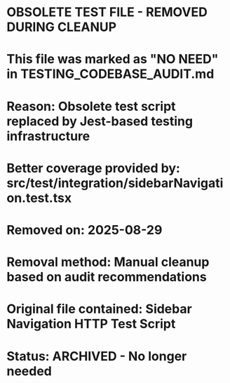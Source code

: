 # OBSOLETE TEST FILE - REMOVED DURING CLEANUP
#
# This file was marked as "NO NEED" in TESTING_CODEBASE_AUDIT.md
# Reason: Obsolete test script replaced by Jest-based testing infrastructure  
# Better coverage provided by: src/test/integration/sidebarNavigation.test.tsx
# Removed on: 2025-08-29
# Removal method: Manual cleanup based on audit recommendations
#
# Original file contained: Sidebar Navigation HTTP Test Script
# Status: ARCHIVED - No longer needed
